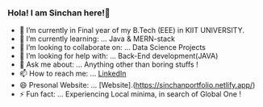 ### Hola! I am Sinchan here!👋


- 🔭 I’m currently in Final year of my B.Tech (EEE) in KIIT UNIVERSITY.
- 🌱 I’m currently learning: ... Java & MERN-stack
- 👯 I’m looking to collaborate on: ... Data Science Projects
- 🤔 I’m looking for help with: ... Back-End development(JAVA)
- 💬 Ask me about: ... Anything other than boring stuffs !
- 📫 How to reach me: ... [LinkedIn](https://www.linkedin.com/in/sinchan-panda-aab615212/)
- 😄 Presonal Website: ... [Website].(https://sinchanportfolio.netlify.app/)
- ⚡ Fun fact: ... Experiencing Local minima, in search of Global One !
